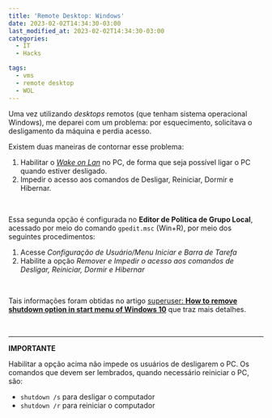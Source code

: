 ```yaml
---
title: 'Remote Desktop: Windows'
date: 2023-02-02T14:34:30-03:00
last_modified_at: 2023-02-02T14:34:30-03:00
categories:
  - IT
  - Hacks

tags:
  - vms
  - remote desktop
  - WOL
---
```


Uma vez utilizando *desktops* remotos (que tenham sistema operacional Windows), me deparei com um problema: por esquecimento, solicitava o desligamento da máquina e perdia acesso.

Existem duas maneiras de contornar esse problema:

1. Habilitar o [_Wake on Lan_](./../hardware/2000-01-01-wake.md) no PC, de forma que seja possível ligar o PC quando estiver desligado.
2. Impedir o acesso aos comandos de Desligar, Reiniciar, Dormir e Hibernar.

<br>

Essa segunda opção é configurada no **Editor de Política de Grupo Local**, acessado por meio do comando `gpedit.msc` (Win+R), por meio dos seguintes procedimentos:

1. Acesse _Configuração de Usuário/Menu Iniciar e Barra de Tarefa_
2. Habilite a opção _Remover e Impedir o acesso aos comandos de Desligar, Reiniciar, Dormir e Hibernar_

<br>

Tais informações foram obtidas no artigo [superuser: **How to remove shutdown option in start menu of Windows 10**](https://superuser.com/questions/983797/how-to-remove-shutdown-option-in-start-menu-of-windows-10) que traz mais detalhes.

<br>

---

**IMPORTANTE**

Habilitar a opção acima não impede os usuários de desligarem o PC. Os comandos que devem ser lembrados, quando necessário reiniciar o PC, são:

- `shutdown /s` para desligar o computador
- `shutdown /r` para reiniciar o computador
